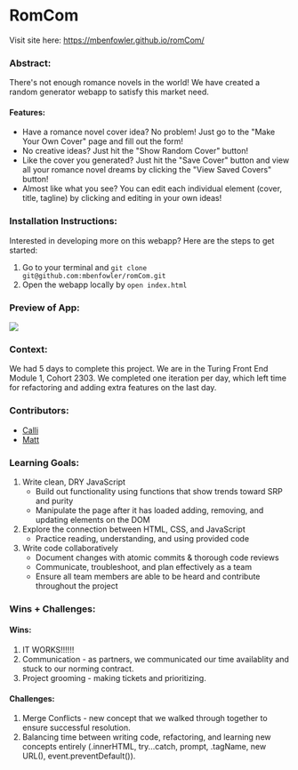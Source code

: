 # RomCom
Visit site here: https://mbenfowler.github.io/romCom/

### Abstract:
There's not enough romance novels in the world! We have created a random generator webapp to satisfy this market need. 
#### Features:
- Have a romance novel cover idea? No problem! Just go to the "Make Your Own Cover" page and fill out the form!
- No creative ideas? Just hit the "Show Random Cover" button!
- Like the cover you generated? Just hit the "Save Cover" button and view all your romance novel dreams by clicking the "View Saved Covers" button!
- Almost like what you see? You can edit each individual element (cover, title, tagline) by clicking and editing in your own ideas!

### Installation Instructions:
Interested in developing more on this webapp? Here are the steps to get started:
1. Go to your terminal and `git clone git@github.com:mbenfowler/romCom.git`
2. Open the webapp locally by `open index.html`

### Preview of App:
![](assets/Preview.gif)

### Context:
We had 5 days to complete this project. We are in the Turing Front End Module 1, Cohort 2303. We completed one iteration per day, which left time for refactoring and adding extra features on the last day.

### Contributors:
- [Calli](https://github.com/CaliHam)
- [Matt](https://github.com/mbenfowler)

### Learning Goals:
1. Write clean, DRY JavaScript
    - Build out functionality using functions that show trends toward SRP and purity
    - Manipulate the page after it has loaded adding, removing, and updating elements on the DOM
2. Explore the connection between HTML, CSS, and JavaScript
    - Practice reading, understanding, and using provided code
3. Write code collaboratively
    - Document changes with atomic commits & thorough code reviews
    - Communicate, troubleshoot, and plan effectively as a team
    - Ensure all team members are able to be heard and contribute throughout the project

### Wins + Challenges:
#### Wins:
1. IT WORKS!!!!!!
2. Communication - as partners, we communicated our time availablity and stuck to our norming contract.
3. Project grooming - making tickets and prioritizing.

#### Challenges:
1. Merge Conflicts - new concept that we walked through together to ensure successful resolution.
2. Balancing time between writing code, refactoring, and learning new concepts entirely (.innerHTML, try...catch, prompt, .tagName, new URL(), event.preventDefault()).
